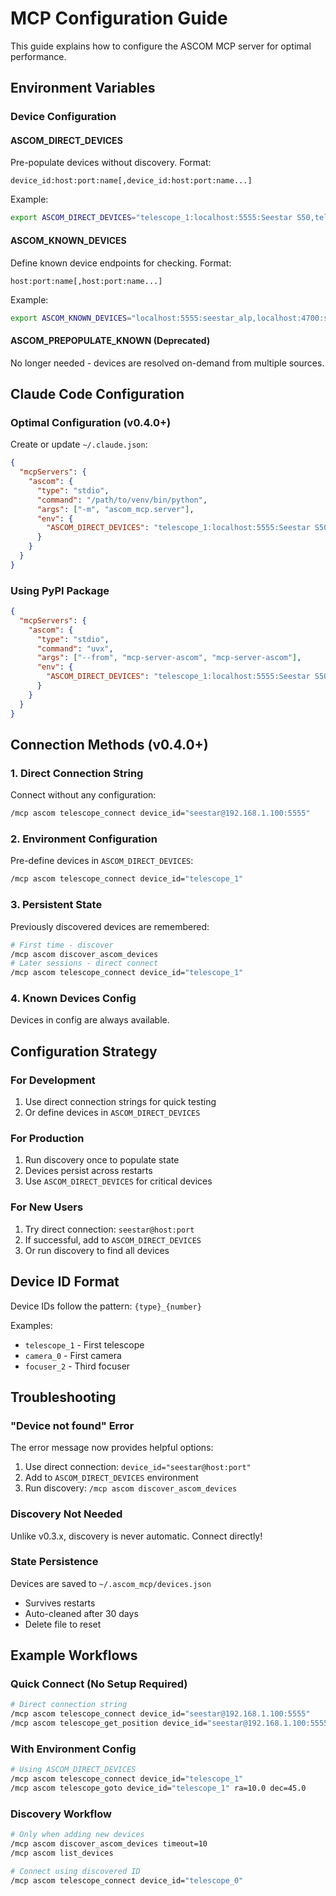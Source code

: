 # MCP Configuration Guide

This guide explains how to configure the ASCOM MCP server for optimal performance.

## Environment Variables

### Device Configuration

#### ASCOM_DIRECT_DEVICES
Pre-populate devices without discovery. Format:
```
device_id:host:port:name[,device_id:host:port:name...]
```

Example:
```bash
export ASCOM_DIRECT_DEVICES="telescope_1:localhost:5555:Seestar S50,telescope_99:localhost:4700:Simulator"
```

#### ASCOM_KNOWN_DEVICES
Define known device endpoints for checking. Format:
```
host:port:name[,host:port:name...]
```

Example:
```bash
export ASCOM_KNOWN_DEVICES="localhost:5555:seestar_alp,localhost:4700:simulator"
```

#### ASCOM_PREPOPULATE_KNOWN (Deprecated)
No longer needed - devices are resolved on-demand from multiple sources.

## Claude Code Configuration

### Optimal Configuration (v0.4.0+)

Create or update `~/.claude.json`:

```json
{
  "mcpServers": {
    "ascom": {
      "type": "stdio",
      "command": "/path/to/venv/bin/python",
      "args": ["-m", "ascom_mcp.server"],
      "env": {
        "ASCOM_DIRECT_DEVICES": "telescope_1:localhost:5555:Seestar S50,telescope_99:localhost:4700:Simulator"
      }
    }
  }
}
```

### Using PyPI Package

```json
{
  "mcpServers": {
    "ascom": {
      "type": "stdio", 
      "command": "uvx",
      "args": ["--from", "mcp-server-ascom", "mcp-server-ascom"],
      "env": {
        "ASCOM_DIRECT_DEVICES": "telescope_1:localhost:5555:Seestar S50"
      }
    }
  }
}
```

## Connection Methods (v0.4.0+)

### 1. Direct Connection String
Connect without any configuration:
```bash
/mcp ascom telescope_connect device_id="seestar@192.168.1.100:5555"
```

### 2. Environment Configuration
Pre-define devices in `ASCOM_DIRECT_DEVICES`:
```bash
/mcp ascom telescope_connect device_id="telescope_1"
```

### 3. Persistent State
Previously discovered devices are remembered:
```bash
# First time - discover
/mcp ascom discover_ascom_devices
# Later sessions - direct connect
/mcp ascom telescope_connect device_id="telescope_1"
```

### 4. Known Devices Config
Devices in config are always available.

## Configuration Strategy

### For Development
1. Use direct connection strings for quick testing
2. Or define devices in `ASCOM_DIRECT_DEVICES`

### For Production
1. Run discovery once to populate state
2. Devices persist across restarts
3. Use `ASCOM_DIRECT_DEVICES` for critical devices

### For New Users
1. Try direct connection: `seestar@host:port`
2. If successful, add to `ASCOM_DIRECT_DEVICES`
3. Or run discovery to find all devices

## Device ID Format

Device IDs follow the pattern: `{type}_{number}`

Examples:
- `telescope_1` - First telescope
- `camera_0` - First camera  
- `focuser_2` - Third focuser

## Troubleshooting

### "Device not found" Error
The error message now provides helpful options:
1. Use direct connection: `device_id="seestar@host:port"`
2. Add to `ASCOM_DIRECT_DEVICES` environment
3. Run discovery: `/mcp ascom discover_ascom_devices`

### Discovery Not Needed
Unlike v0.3.x, discovery is never automatic. Connect directly!

### State Persistence
Devices are saved to `~/.ascom_mcp/devices.json`
- Survives restarts
- Auto-cleaned after 30 days
- Delete file to reset

## Example Workflows

### Quick Connect (No Setup Required)
```bash
# Direct connection string
/mcp ascom telescope_connect device_id="seestar@192.168.1.100:5555"
/mcp ascom telescope_get_position device_id="seestar@192.168.1.100:5555"
```

### With Environment Config
```bash
# Using ASCOM_DIRECT_DEVICES
/mcp ascom telescope_connect device_id="telescope_1"
/mcp ascom telescope_goto device_id="telescope_1" ra=10.0 dec=45.0
```

### Discovery Workflow
```bash
# Only when adding new devices
/mcp ascom discover_ascom_devices timeout=10
/mcp ascom list_devices

# Connect using discovered ID
/mcp ascom telescope_connect device_id="telescope_0"
```